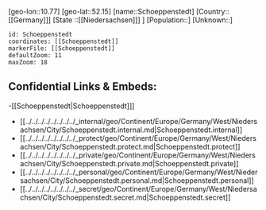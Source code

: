 ﻿---
location: [52.15,10.77]
mapzoom: [7,12] 
mapmarker: city 
type: City
tags:
- geo/City


SpocWebEntityId: 34151
isDeleted: false
confidential: public

---
[geo-lon::10.77]
[geo-lat::52.15]
[name::Schoeppenstedt]
[Country::[[Germany]]]
[State ::[[Niedersachsen]]] ]
[Population::]
[Unknown::]


```leaflet
id: Schoeppenstedt
coordinates: [[Schoeppenstedt]]
markerFile: [[Schoeppenstedt]]
defaultZoom: 11 
maxZoom: 18
```


## Confidential Links & Embeds: 
-[[Schoeppenstedt|Schoeppenstedt]]] 
- [[../../../../../../../../_internal/geo/Continent/Europe/Germany/West/Niedersachsen/City/Schoeppenstedt.internal.md|Schoeppenstedt.internal]] 
- [[../../../../../../../../_protect/geo/Continent/Europe/Germany/West/Niedersachsen/City/Schoeppenstedt.protect.md|Schoeppenstedt.protect]] 
- [[../../../../../../../../_private/geo/Continent/Europe/Germany/West/Niedersachsen/City/Schoeppenstedt.private.md|Schoeppenstedt.private]] 
- [[../../../../../../../../_personal/geo/Continent/Europe/Germany/West/Niedersachsen/City/Schoeppenstedt.personal.md|Schoeppenstedt.personal]] 
- [[../../../../../../../../_secret/geo/Continent/Europe/Germany/West/Niedersachsen/City/Schoeppenstedt.secret.md|Schoeppenstedt.secret]] 

